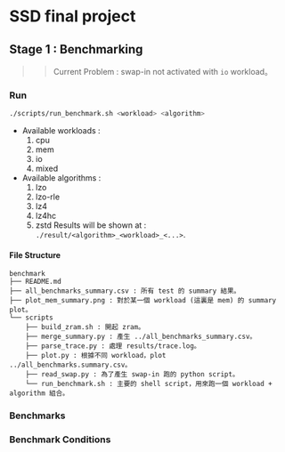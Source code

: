 # SSD final project
## Stage 1 : Benchmarking
>> Current Problem : swap-in not activated with `io` workload。

### Run
```bash
./scripts/run_benchmark.sh <workload> <algorithm>
```
- Available workloads :
    1. cpu
    2. mem
    3. io
    4. mixed
- Available algorithms :
    1. lzo 
    2. lzo-rle 
    3. lz4 
    4. lz4hc 
    5. zstd
Results will be shown at : `./result/<algorithm>_<workload>_<...>`.
#### File Structure
```
benchmark
├── README.md
├── all_benchmarks_summary.csv : 所有 test 的 summary 結果。
├── plot_mem_summary.png : 對於某一個 workload (這裏是 mem) 的 summary plot。
└── scripts
    ├── build_zram.sh : 開起 zram。
    ├── merge_summary.py : 產生 ../all_benchmarks_summary.csv。
    ├── parse_trace.py : 處理 results/trace.log。
    ├── plot.py : 根據不同 workload，plot ../all_benchmarks.summary.csv。
    ├── read_swap.py : 為了產生 swap-in 跑的 python script。
    └── run_benchmark.sh : 主要的 shell script，用來跑一個 workload + algorithm 組合。
```
### Benchmarks
### Benchmark Conditions
